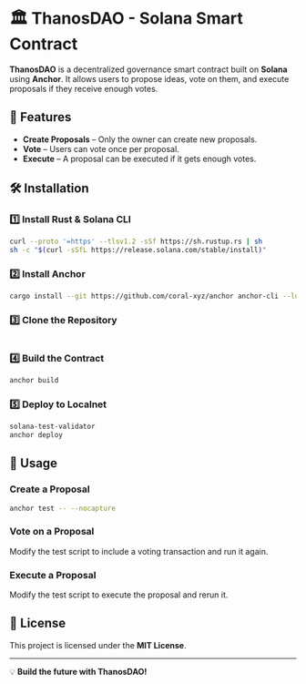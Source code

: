 # 🏛 ThanosDAO - Solana Smart Contract

**ThanosDAO** is a decentralized governance smart contract built on **Solana** using **Anchor**. It allows users to propose ideas, vote on them, and execute proposals if they receive enough votes.

## 🚀 Features
- **Create Proposals** – Only the owner can create new proposals.
- **Vote** – Users can vote once per proposal.
- **Execute** – A proposal can be executed if it gets enough votes.

## 🛠 Installation
 
### 1️⃣ Install Rust & Solana CLI
```sh
curl --proto '=https' --tlsv1.2 -sSf https://sh.rustup.rs | sh
sh -c "$(curl -sSfL https://release.solana.com/stable/install)"
```
 
### 2️⃣ Install Anchor 
```sh 
cargo install --git https://github.com/coral-xyz/anchor anchor-cli --locked
```

### 3️⃣ Clone the Repository
```sh 

```

### 4️⃣ Build the Contract
```sh
anchor build
```

### 5️⃣ Deploy to Localnet
```sh
solana-test-validator
anchor deploy
```

## 📜 Usage

### Create a Proposal
```sh
anchor test -- --nocapture
```

### Vote on a Proposal
Modify the test script to include a voting transaction and run it again.

### Execute a Proposal
Modify the test script to execute the proposal and rerun it.

## 📜 License
This project is licensed under the **MIT License**.

---
💡 **Build the future with ThanosDAO!**
